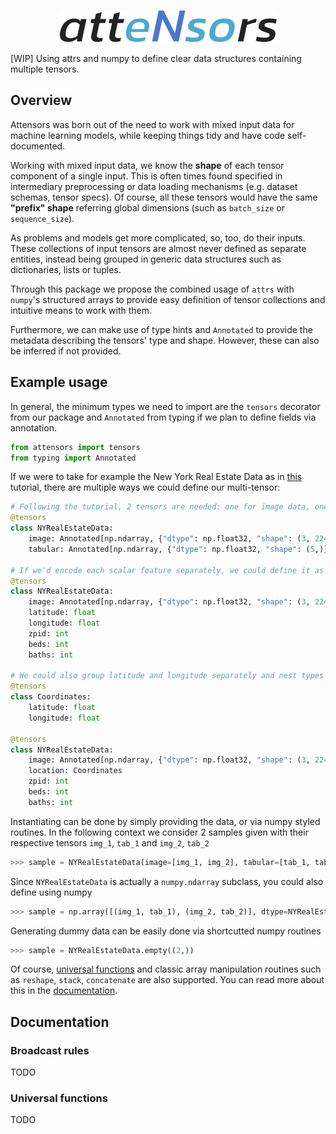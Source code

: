 <p align="center">
    <picture>
        <img src="./docs/_static/logo_outlined.png" alt="attensors" />
    </picture>
</p>

[WIP] Using attrs and numpy to define clear data structures containing multiple tensors.

## Overview

Attensors was born out of the need to work with mixed input data for machine learning models, while keeping things tidy and have code self-documented.

Working with mixed input data, we know the **shape** of each tensor component of a single input. This is often times found specified in intermediary preprocessing or data loading mechanisms (e.g. dataset schemas, tensor specs). Of course, all these tensors would have the same **"prefix" shape** referring global dimensions (such as `batch_size` or `sequence_size`).

As problems and models get more complicated, so, too, do their inputs. These collections of input tensors are almost never defined as separate entities, instead being grouped in generic data structures such as dictionaries, lists or tuples.

Through this package we propose the combined usage of `attrs` with `numpy`'s structured arrays to provide easy definition of tensor collections and intuitive means to work with them.

Furthermore, we can make use of type hints and `Annotated` to provide the metadata describing the tensors' type and shape. However, these can also be inferred if not provided.

## Example usage

In general, the minimum types we need to import are the `tensors` decorator from our package and `Annotated` from typing if we plan to define fields via annotation.

```python
from attensors import tensors
from typing import Annotated
```

If we were to take for example the New York Real Estate Data as in [this](https://rosenfelder.ai/multi-input-neural-network-pytorch/) tutorial, there are multiple ways we could define our multi-tensor:

```python
# Following the tutorial, 2 tensors are needed: one for image data, one for tabular data
@tensors
class NYRealEstateData:
    image: Annotated[np.ndarray, {"dtype": np.float32, "shape": (3, 224, 224)}]
    tabular: Annotated[np.ndarray, {"dtype": np.float32, "shape": (5,)}]

# If we'd encode each scalar feature separately, we could define it as such
@tensors
class NYRealEstateData:
    image: Annotated[np.ndarray, {"dtype": np.float32, "shape": (3, 224, 224)}]
    latitude: float
    longitude: float
    zpid: int
    beds: int
    baths: int

# We could also group latitude and longitude separately and nest types
@tensors
class Coordinates:
    latitude: float
    longitude: float

@tensors
class NYRealEstateData:
    image: Annotated[np.ndarray, {"dtype": np.float32, "shape": (3, 224, 224)}]
    location: Coordinates
    zpid: int
    beds: int
    baths: int
```

Instantiating can be done by simply providing the data, or via numpy styled routines. In the following context we consider 2 samples given with their respective tensors `img_1`, `tab_1` and  `img_2`, `tab_2`

```python
>>> sample = NYRealEstateData(image=[img_1, img_2], tabular=[tab_1, tab_2])
```

Since `NYRealEstateData` is actually a `numpy.ndarray` subclass, you could also define using numpy

```python
>>> sample = np.array([(img_1, tab_1), (img_2, tab_2)], dtype=NYRealEstateData._dtype).view(NYRealEstateData)
```

Generating dummy data can be easily done via shortcutted numpy routines

```python
>>> sample = NYRealEstateData.empty((2,))
```

Of course, [universal functions](#universal-functions) and classic array manipulation routines such as `reshape`, `stack`, `concatenate`  are also supported.
You can read more about this in the [documentation](#documentation).

## Documentation

### Broadcast rules

TODO

### Universal functions

TODO